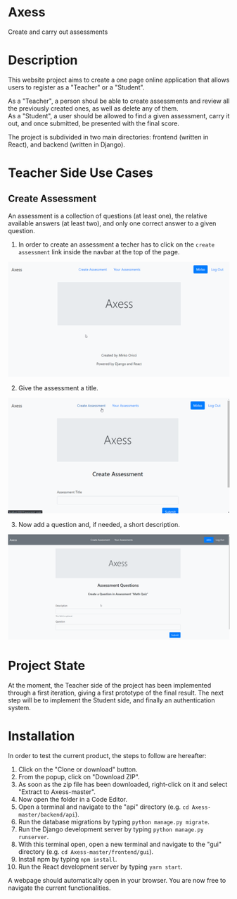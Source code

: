# Axess
Create and carry out assessments


# Description
This website project aims to create a one page online application that allows users to register as a "Teacher" or a "Student". 

As a "Teacher", a person shoul be able to create assessments and review all the previously created ones, as well as delete any of them. 
<br/>As a "Student", a user should be allowed to find a given assessment, carry it out, and once submitted, be presented with the final score.

The project is subdivided in two main directories: frontend (written in React), and backend (written in Django).


# Teacher Side Use Cases

## Create Assessment
An assessment is a collection of questions (at least one), the relative available answers (at least two), and only one correct answer to a given question.

1. In order to create an assessment a techer has to click on the `create assessment` link inside the navbar at the top of the page.

![](create-assessment-link-clicked.gif)

2. Give the assessment a title.

![](assessment-title.gif)

3. Now add a question and, if needed, a short description.

![](question.gif)



# Project State
At the moment, the Teacher side of the project has been implemented through a first iteration, giving a first prototype of the final result. The next step will be to implement the Student side, and finally an authentication system.


# Installation
In order to test the current product, the steps to follow are hereafter:

1. Click on the "Clone or download" button.
2. From the popup, click on "Download ZIP".
3. As soon as the zip file has been downloaded, right-click on it and select "Extract to Axess-master\".
4. Now open the folder in a Code Editor.
5. Open a terminal and navigate to the "api" directory (e.g. `cd Axess-master/backend/api`).
6. Run the database migrations by typing `python manage.py migrate`.
7. Run the Django development server by typing `python manage.py runserver`.
8. With this terminal open, open a new terminal and navigate to the "gui" directory (e.g. `cd Axess-master/frontend/gui`).
9. Install npm by typing `npm install`.
10. Run the React development server by typing `yarn start`.

A webpage should automatically open in your browser. You are now free to navigate the current functionalities.
